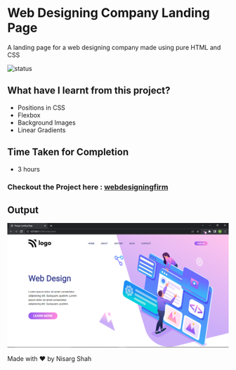 # Web Designing Company Landing Page
A landing page for a web designing company made using pure HTML and CSS

![status](https://img.shields.io/badge/status-ongoing-green)

## What have I learnt from this project?
- Positions in CSS
- Flexbox
- Background Images
- Linear Gradients

## Time Taken for Completion
- 3 hours

### Checkout the Project here : [webdesigningfirm](https://webdesigningfirm.netlify.app/)

## Output
![output](output.png)

Made with ❤️ by Nisarg Shah


